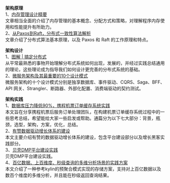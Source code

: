 **架构原理**  
1、[内存管理设计精要](https://mp.weixin.qq.com/s/lx0vX-4wlQWxxfj017T9HA)  
文章相当全面的介绍了内存管理的基本概念、分配方式和策略，对理解程序内存使用和性能提升有所助力。  
2、[从Paxos到Raft，分布式一致性算法解析](https://mp.weixin.qq.com/s/EiM85H_38XE3kQ9Hwfqfwg)  
文章介绍了分布式算法基本原理，以及 Paxos 和 Raft 的工作原理和特点。  

**架构设计**  
1、[图解 | 搞定分布式](https://mp.weixin.qq.com/s/HPo4wPgWuDGLYwu815ATIw)  
从平常最熟悉的事物开始理解分布式系统如何出现，发展的，并经过实践总结通用的理论，这些理论成为指导我们如何设计更完善的分布式系统的基础。  
2、[微服务架构及其最重要的10个设计模式](https://mp.weixin.qq.com/s/O7nwUiDDLRshjYCbXxNXvg)  
微服务架构的十个设计模式分别是独享数据库、事件驱动、CQRS、Saga、BFF、API 网关、Strangler、断路器、外部化配置、消费端驱动的契约测试。  

**架构实践**  
1、[数据库压力降低90%，携程机票订单缓存系统实践](https://mp.weixin.qq.com/s/N-y2bA_OC8tWsc0vaMPSXg)  
本文旨在分享携程机票后服务订单处理团队，在构建机票订单缓存系统过程中的一些思考总结，希望能给大家一些启发或帮助。通篇分为以下七大部分：背景，瓶颈，选型，架构，方案，优化，总结。  
2、[有赞数据驱动增长体系的建设](https://mp.weixin.qq.com/s/-tfXG8s614NbjKbsaqqBbA)  
本文主要介绍有赞的数据驱动增长体系的建设，包含平台建设部分以及增长黑客实践部分。  
3、[贝壳DMP平台建设实践](https://mp.weixin.qq.com/s/inCoVPXuY-G2RZzBNH4THQ)  
贝壳DMP平台建设实践。  
4、[百亿数据、上百维度、秒级查询的多维分析场景的实践方案](https://mp.weixin.qq.com/s/HHbpUpc7akr_fbO4fW2YEA)  
本文介绍了一种参考kylin的预聚合模式实现的存储方案，支持对上百亿数据以及数百个维度的多维分析，并且能在秒级返回查询结果。
